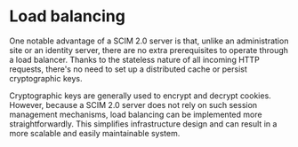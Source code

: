 # Load balancing

One notable advantage of a SCIM 2.0 server is that, unlike an administration site or an identity server, there are no extra prerequisites to operate through a load balancer. Thanks to the stateless nature of all incoming HTTP requests, there's no need to set up a distributed cache or persist cryptographic keys.

Cryptographic keys are generally used to encrypt and decrypt cookies. However, because a SCIM 2.0 server does not rely on such session management mechanisms, load balancing can be implemented more straightforwardly. This simplifies infrastructure design and can result in a more scalable and easily maintainable system.